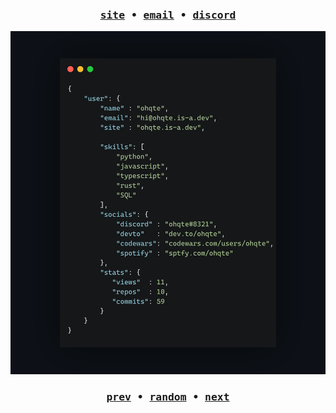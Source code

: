 <div align=center>

### <samp>[site](https://ohqte.is-a.dev "ohqte.is-a.dev") • [email](mailto:hi@ohqte.is-a.dev "hi@ohqte.is-a.dev") • [discord](https://discord.com/users/1104263537553051690 "ohqte#8321")
</samp>

[![profile_banner](./assets/profile_banner.png)](https://ohqte.is-a.dev)
### <samp>[prev](https://octo-ring.com/p/ohqte/prev) • [random](https://octo-ring.com/p/ohqte/random) • [next](https://octo-ring.com/p/ohqte/next)
</samp>

</div>
